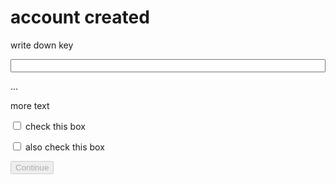 <title>Write down login key</title>

# account created
write down key

<input type="text" readonly style='width: 100%;text-align: center;' id='loginkeyinput'>

...

more text

<input type="checkbox" class='required check'> check this box

<input type="checkbox" class='required check'> also check this box

<button disabled id='continuebutton'>Continue</button>

<script>
    const params = new URLSearchParams(window.location.search);
    var loginKey = params.get('key');
    document.getElementById('loginkeyinput').value = loginKey;
    document.cookie = 'loginkey=' + loginKey + '; max-age=31536000; path =/; SameSite=Strict; Secure';


    const continueButton = document.getElementById('continuebutton')

    const chechboxes = document.getElementsByClassName('required check');
    Array.from(chechboxes).forEach(chechbox => {
        chechbox.checked = false;
        chechbox.addEventListener('change', () => {
            var allChecked = true;
            Array.from(chechboxes).forEach(c => {
                if (!c.checked) {
                    allChecked = false;
                }
            })
            if (allChecked) {
                continueButton.disabled = false;
            }
            else {
                continueButton.disabled = true;
            }
        })
    });

    continueButton.disabled = true;
    continueButton.addEventListener("click", () => {
        location.href = '/configure_router'
    })
</script>